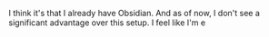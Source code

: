 I think it's that I already have Obsidian. And as of now, I don't see a significant advantage over this setup. I feel like I'm e